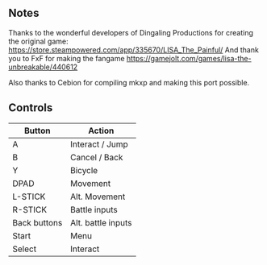 ## Notes

Thanks to the wonderful developers of Dingaling Productions for creating the original game: https://store.steampowered.com/app/335670/LISA_The_Painful/ And thank you to FxF for making the fangame https://gamejolt.com/games/lisa-the-unbreakable/440612

Also thanks to Cebion for compiling mkxp and making this port possible.

## Controls

| Button | Action |
|--|--| 
|A|Interact / Jump|
|B|Cancel / Back|
|Y|Bicycle|
|DPAD|Movement|
|L-STICK|Alt. Movement|
|R-STICK|Battle inputs|
|Back buttons|Alt. battle inputs|
|Start|Menu|
|Select|Interact|


